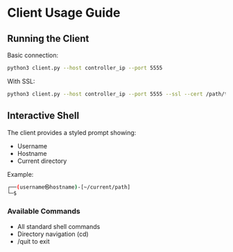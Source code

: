# Client Usage Guide

## Running the Client

Basic connection:

```bash
python3 client.py --host controller_ip --port 5555
```

With SSL:

```bash
python3 client.py --host controller_ip --port 5555 --ssl --cert /path/to/cert
```

## Interactive Shell

The client provides a styled prompt showing:

- Username
- Hostname
- Current directory

Example:

```bash
┌──(username㉿hostname)-[~/current/path]
└─$
```

### Available Commands

- All standard shell commands
- Directory navigation (cd)
- /quit to exit
